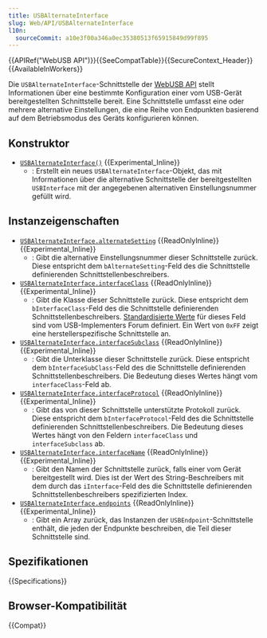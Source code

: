 ```yaml
---
title: USBAlternateInterface
slug: Web/API/USBAlternateInterface
l10n:
  sourceCommit: a10e3f00a346a0ec35380513f65915849d99f895
---
```


{{APIRef("WebUSB API")}}{{SeeCompatTable}}{{SecureContext_Header}}{{AvailableInWorkers}}

Die `USBAlternateInterface`-Schnittstelle der [WebUSB API](/de/docs/Web/API/WebUSB_API) stellt Informationen über eine bestimmte Konfiguration einer vom USB-Gerät bereitgestellten Schnittstelle bereit. Eine Schnittstelle umfasst eine oder mehrere alternative Einstellungen, die eine Reihe von Endpunkten basierend auf dem Betriebsmodus des Geräts konfigurieren können.

## Konstruktor

- [`USBAlternateInterface()`](/de/docs/Web/API/USBAlternateInterface/USBAlternateInterface) {{Experimental_Inline}}
  - : Erstellt ein neues `USBAlternateInterface`-Objekt, das mit Informationen über die alternative Schnittstelle der bereitgestellten `USBInterface` mit der angegebenen alternativen Einstellungsnummer gefüllt wird.

## Instanzeigenschaften

- [`USBAlternateInterface.alternateSetting`](/de/docs/Web/API/USBAlternateInterface/alternateSetting) {{ReadOnlyInline}} {{Experimental_Inline}}
  - : Gibt die alternative Einstellungsnummer dieser Schnittstelle zurück. Diese entspricht dem `bAlternateSetting`-Feld des die Schnittstelle definierenden Schnittstellenbeschreibers.
- [`USBAlternateInterface.interfaceClass`](/de/docs/Web/API/USBAlternateInterface/interfaceClass) {{ReadOnlyInline}} {{Experimental_Inline}}
  - : Gibt die Klasse dieser Schnittstelle zurück. Diese entspricht dem `bInterfaceClass`-Feld des die Schnittstelle definierenden Schnittstellenbeschreibers. [Standardisierte Werte](https://www.usb.org/defined-class-codes) für dieses Feld sind vom USB-Implementers Forum definiert. Ein Wert von `0xFF` zeigt eine herstellerspezifische Schnittstelle an.
- [`USBAlternateInterface.interfaceSubclass`](/de/docs/Web/API/USBAlternateInterface/interfaceSubclass) {{ReadOnlyInline}} {{Experimental_Inline}}
  - : Gibt die Unterklasse dieser Schnittstelle zurück. Diese entspricht dem `bInterfaceSubClass`-Feld des die Schnittstelle definierenden Schnittstellenbeschreibers. Die Bedeutung dieses Wertes hängt vom `interfaceClass`-Feld ab.
- [`USBAlternateInterface.interfaceProtocol`](/de/docs/Web/API/USBAlternateInterface/interfaceProtocol) {{ReadOnlyInline}} {{Experimental_Inline}}
  - : Gibt das von dieser Schnittstelle unterstützte Protokoll zurück. Diese entspricht dem `bInterfaceProtocol`-Feld des die Schnittstelle definierenden Schnittstellenbeschreibers. Die Bedeutung dieses Wertes hängt von den Feldern `interfaceClass` und `interfaceSubclass` ab.
- [`USBAlternateInterface.interfaceName`](/de/docs/Web/API/USBAlternateInterface/interfaceName) {{ReadOnlyInline}} {{Experimental_Inline}}
  - : Gibt den Namen der Schnittstelle zurück, falls einer vom Gerät bereitgestellt wird. Dies ist der Wert des String-Beschreibers mit dem durch das `iInterface`-Feld des die Schnittstelle definierenden Schnittstellenbeschreibers spezifizierten Index.
- [`USBAlternateInterface.endpoints`](/de/docs/Web/API/USBAlternateInterface/endpoints) {{ReadOnlyInline}} {{Experimental_Inline}}
  - : Gibt ein Array zurück, das Instanzen der `USBEndpoint`-Schnittstelle enthält, die jeden der Endpunkte beschreiben, die Teil dieser Schnittstelle sind.

## Spezifikationen

{{Specifications}}

## Browser-Kompatibilität

{{Compat}}
